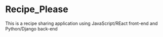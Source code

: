 # Recipe_Please

This is a recipe sharing application using JavaScript/REact front-end and Python/Django back-end
